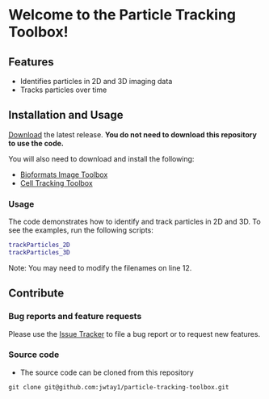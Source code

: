 # Welcome to the Particle Tracking Toolbox!

## Features
- Identifies particles in 2D and 3D imaging data
- Tracks particles over time

## Installation and Usage

[Download](https://github.com/jwtay1/particle-tracking-toolbox/releases) the latest release. **You do not need to download this repository to use the code.** 

You will also need to download and install the following:

* [Bioformats Image Toolbox](https://github.com/Biofrontiers-ALMC/bioformats-matlab/releases)
* [Cell Tracking Toolbox](https://github.com/Biofrontiers-ALMC/cell-tracking-toolbox/releases)

### Usage

The code demonstrates how to identify and track particles in 2D and 3D. To see the examples, run the following scripts:

```matlab
trackParticles_2D
trackParticles_3D
```

Note: You may need to modify the filenames on line 12.

## Contribute

### Bug reports and feature requests

Please use the [Issue Tracker](https://github.com/jwtay1/particle-tracking-toolbox/issues) to file a bug report or to request new features.

### Source code

- The source code can be cloned from this repository
```git
git clone git@github.com:jwtay1/particle-tracking-toolbox.git
```